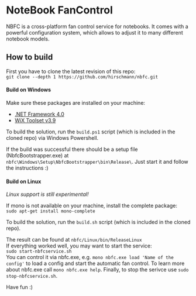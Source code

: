 NoteBook FanControl
===================

NBFC is a cross-platform fan control service for notebooks.
It comes with a powerful configuration system, which allows to adjust it to many different notebook models.

## How to build

First you have to clone the latest revision of this repo:<br/>
`git clone --depth 1 https://github.com/hirschmann/nbfc.git`


#### Build on Windows
Make sure these packages are installed on your machine:
* [.NET Framework 4.0](http://www.microsoft.com/en-us/download/details.aspx?id=17851)
* [WiX Toolset v3.9](https://wix.codeplex.com/releases/view/610859)

To build the solution, run the `build.ps1` script (which is included in the cloned repo) via Windows Powershell.

If the build was successful there should be a setup file (NbfcBootstrapper.exe) at `nbfc\Windows\Setup\NbfcBootstrapper\bin\Release\`.
Just start it and follow the instructions :)

#### Build on Linux
_Linux support is still experimental!_

If mono is not available on your machine, install the complete package:<br/>
`sudo apt-get install mono-complete`

To build the solution, run the `build.sh` script (which is included in the cloned repo).

The result can be found at `nbfc/Linux/bin/ReleaseLinux`<br/>
If everything worked well, you may want to start the service:<br/>
`sudo start-nbfcservice.sh`<br/>
You can control it via nbfc.exe, e.g. `mono nbfc.exe load 'Name of the config'` to load a config and start the automatic fan control. To learn more about nbfc.exe call `mono nbfc.exe help`.
Finally, to stop the serivce use `sudo stop-nbfcservice.sh`.

Have fun :)

